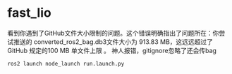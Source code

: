 # fast_lio
看到你遇到了GitHub文件大小限制的问题。这个错误明确指出了问题所在：你尝试推送的 converted_ros2_bag.db3文件大小为 ​​913.83 MB​​，这远远超过了 GitHub 规定的 ​​100 MB​​ 单文件上限
。
神人报错，gitignore忽略了还会传bag
```
ros2 launch node_launch run.launch.py 
```